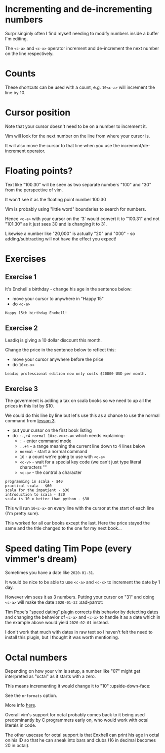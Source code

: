 # Incrementing and de-incrementing numbers

Surprisinginly often I find myself needing to modify numbers inside a buffer I'm editing.

The `<c-a>` and `<c-x>` operator increment and de-increment the next number on the line respectively.

# Counts

These shortcuts can be used with a count, e.g. `10<c-a>` will increment the line by 10.

# Cursor position

Note that your cursor doesn't need to be on a number to increment it.

Vim will look for the next number on the line from where your cursor is.

It will also move the cursor to that line when you use the increment/de-increment operator.

# Floating points?

Text like "100.30" will be seen as two separate numbers "100" and "30" from the perspective of vim.

It won't see it as the floating point number 100.30

Vim is probably using "little word" boundaries to search for numbers.

Hence `<c-a>` with your cursor on the '3' would convert it to "100.31" and not "101.30" as it just sees 30 and is changing it to 31.

Likewise a number like "20,000" is actually "20" and "000" - so adding/subtracting will not have the effect you expect!

# Exercises

## Exercise 1

It's Enxhell's birthday - change his age in the sentence below:

- move your cursor to anywhere in "Happy 15"
- do `<c-a>`

```
Happy 15th birthday Enxhell!
```

## Exercise 2

Leadiq is giving a 10 dollar discount this month.

Change the price in the sentence below to reflect this:

- move your cursor anywhere before the price
- do `10<c-x>`

```
Leadiq professional edition now only costs $20000 USD per month.
```

## Exercise 3

The government is adding a tax on scala books so we need to up all the prices in this list by $10.

We could do this line by line but let's use this as a chance to use the normal command from [lesson 3](003_normal_commands.md).

- put your cursor on the first book listing
- do `:.,+4 normal 10<c-v><c-a>` which needs explaining:
    - `:` - enter command mode
    - `.,+4` - a range meaning the current line down to 4 lines below
    - `normal` - start a normal command
    - `10` - a count we're going to use with `<c-a>`
    - `<c-v>` - wait for a special key code (we can't just type literal characters "<c-a>"
    - `<c-a>` - the control a character

```
programming in scala - $40
practical scala - $60
scala for the impatient - $30
introduction to scala - $20
scala is 10 x better than python - $30
```

This will run `10<c-a>` on every line with the cursor at the start of each line (I'm pretty sure).

This worked for all our books except the last. Here the price stayed the same and the title changed to the one for my next book...

# Speed dating Tim Pope (every vimmer's dream)

Sometimes you have a date like `2020-01-31`.

It would be nice to be able to use `<c-a>` and `<c-x>` to increment the date by 1 day.

However vim sees it as 3 numbers. Putting your cursor on "31" and doing `<c-a>` will make the date `2020-01-32` :sad-parrot:

Tim Pope's ["speed dating" plugin](https://github.com/tpope/vim-speeddating) corrects this behavior by detecting dates
and changing the behavior of `<c-a>` and `<c-x>` to handle it as a date which in the example above would yield `2020-02-01` instead.

I don't work that much with dates in raw text so I haven't felt the need to install this plugin, but I thought it was worth mentioning.

# Octal numbers

Depending on how your vim is setup, a number like "07" might get interpreted as "octal" as it starts with a zero.

This means incrementing it would change it to "10" :upside-down-face:

See the `nrformats` option.

More info [here](https://vim.fandom.com/wiki/Increasing_or_decreasing_numbers).

Overall vim's support for octal probably comes back to it being used predominantly by C programmers early on,
who would work with octal literals in code.

The other usecase for octal support is that Enxhell can print his age in octal on his ID so that he can sneak into bars and clubs
(16 in decimal becomes 20 in octal).

